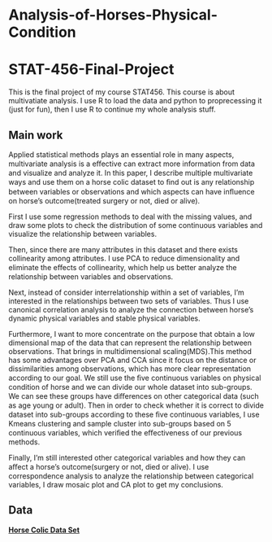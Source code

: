# Analysis-of-Horses-Physical-Condition
# STAT-456-Final-Project

This is the final project of my course STAT456. This course is about multivatiate analysis. I use R to load the data and python to proprecessing it (just for fun), then I use R to continue my whole analysis stuff.

## Main work
Applied statistical methods plays an essential role in many aspects, multivariate analysis is a eﬀective can extract more information from data and visualize and analyze it. In this paper, I describe multiple multivariate ways and use them on a horse colic dataset to ﬁnd out is any relationship between variables or observations and which aspects can have inﬂuence on horse’s outcome(treated surgery or not, died or alive). 

First I use some regression methods to deal with the missing values, and draw some plots to check the distribution of some continuous variables and visualize the relationship between variables.

Then, since there are many attributes in this dataset and there exists collinearity among attributes. I use PCA to reduce dimensionality and eliminate the eﬀects of collinearity, which help us better analyze the relationship between variables and observations.

Next, instead of consider interrelationship within a set of variables, I’m interested in the relationships between two sets of variables. Thus I use canonical correlation analysis to analyze the connection between horse’s dynamic physical variables and stable physical variables. 

Furthermore, I want to more concentrate on the purpose that obtain a low dimensional map of the data that can represent the relationship between observations. That brings in multidimensional scaling(MDS).This method has some advantages over PCA and CCA since it focus on the distance or dissimilarities among observations, which has more clear representation according to our goal. We still use the ﬁve continuous variables on physical condition of horse and we can divide our whole dataset into sub-groups. We can see these groups have diﬀerences on other categorical data (such as age young or adult). Then in order to check whether it is correct to divide dataset into sub-groups according to these ﬁve continuous variables, I use Kmeans clustering and sample cluster into sub-groups based on 5 continuous variables, which veriﬁed the eﬀectiveness of our previous methods. 

Finally, I’m still interested other categorical variables and how they can aﬀect a horse’s outcome(surgery or not, died or alive). I use correspondence analysis to analyze the relationship between categorical variables, I draw mosaic plot and CA plot to get my conclusions.

## Data
[**Horse Colic Data Set**](https://archive.ics.uci.edu/ml/datasets/Horse+Colic)
